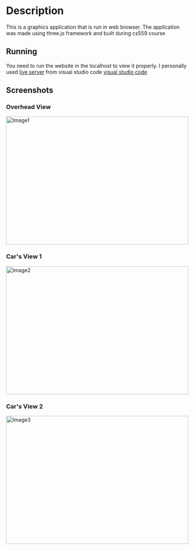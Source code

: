 # Description
This is a graphics application that is run in web browser. The application was made using three.js framework and built during cs559 course

## Running
You need to run the website in the localhost to view it properly. I personally used [live server](https://marketplace.visualstudio.com/items?itemName=ritwickdey.LiveServer) from visual studio code [visual studio code](https://code.visualstudio.com/)

## Screenshots
### Overhead View
<img src="https://github.com/Zerro97/GraphicsTown/tree/master/screenshots/image1" alt="Image1" height="350px" width="500px"/>

### Car's View 1
<img src="https://github.com/Zerro97/GraphicsTown/tree/master/screenshots/image2" alt="Image2" height="350px" width="500px"/>

### Car's View 2
<img src="https://github.com/Zerro97/GraphicsTown/tree/master/screenshots/image3" alt="Image3" height="350px" width="500px"/>
